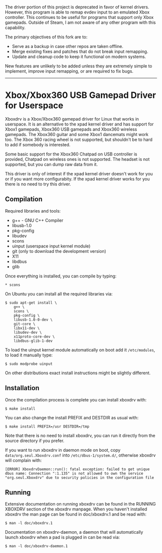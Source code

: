 The driver portion of this project is deprecated in favor of kernel drivers.
However, this program is able to remap evdev input to an emulated Xbox controller.
This continues to be useful for programs that support only Xbox gamepads.
Outside of Steam, I am not aware of any other program with this capability.

The primary objectives of this fork are to:

* Serve as a backup in case other repos are taken offline.
* Merge existing fixes and patches that do not break input remapping.
* Update and cleanup code to keep it functional on modern systems.

New features are unlikely to be added unless they are extremely simple
to implement, improve input remapping, or are required to fix bugs.

-----

Xbox/Xbox360 USB Gamepad Driver for Userspace
=============================================

Xboxdrv is a Xbox/Xbox360 gamepad driver for Linux that works in
userspace. It is an alternative to the xpad kernel driver and has
support for Xbox1 gamepads, Xbox360 USB gamepads and Xbox360 wireless
gamepads. The Xbox360 guitar and some Xbox1 dancemats might work too.
The Xbox 360 racing wheel is not supported, but shouldn't be to hard
to add if somebody is interested.

Some basic support for the Xbox360 Chatpad on USB controller is
provided, Chatpad on wireless ones is not supported. The headset is
not supported, but you can dump raw data from it.

This driver is only of interest if the xpad kernel driver doesn't work
for you or if you want more configurabity. If the xpad kernel driver
works for you there is no need to try this driver.


Compilation
-----------

Required libraries and tools:

 * g++ - GNU C++ Compiler
 * libusb-1.0
 * pkg-config
 * libudev
 * scons
 * uinput (userspace input kernel module)
 * git (only to download the development version)
 * X11
 * libdbus
 * glib

Once everything is installed, you can compile by typing:

    * scons

On Ubuntu you can install all the required libraries via:

    $ sudo apt-get install \
        g++ \
        scons \
        pkg-config \
        libusb-1.0-0-dev \
        git-core \
        libx11-dev \
        libudev-dev \
        x11proto-core-dev \
        libdbus-glib-1-dev

To load the uinput kernel module automatically on boot add it
`/etc/modules`, to load it manually type:

    $ sudo modprobe uinput

On other distributions exact install instructions might be
slightly different.


Installation
------------

Once the compilation process is complete you can install xboxdrv with:

    $ make install

You can also change the install PREFIX and DESTDIR as usual with:

    $ make install PREFIX=/usr DESTDIR=/tmp

Note that there is no need to install xboxdrv, you can run it directly
from the source directory if you prefer.

If you want to run xboxdrv in daemon mode on boot, copy
`data/org.seul.Xboxdrv.conf` into `/etc/dbus-1/system.d/`, otherwise xboxdrv will complain with:

    [ERROR] XboxdrvDaemon::run(): fatal exception: failed to get unique dbus name: Connection ":1.135" is not allowed to own the service "org.seul.Xboxdrv" due to security policies in the configuration file


Running
-------

Extensive documentation on running xboxdrv can be found in the RUNNING
XBOXDRV section of the xboxdrv manpage. When you haven't installed
xboxdrv the man page can be found in doc/xboxdrv.1 and be read with:

    $ man -l doc/xboxdrv.1

Documentation on xboxdrv-daemon, a daemon that will automatically
launch xboxdrv when a pad is plugged in can be read via:

    $ man -l doc/xboxdrv-daemon.1
